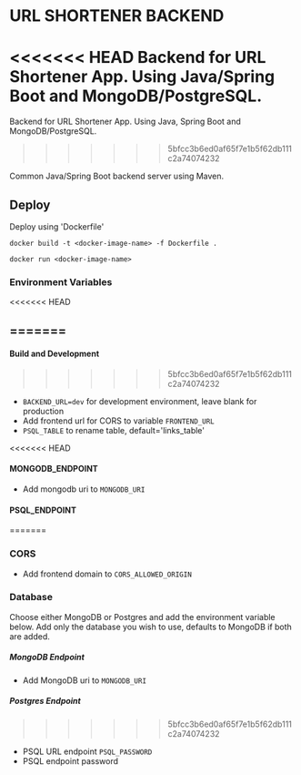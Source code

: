 # URL SHORTENER BACKEND

<<<<<<< HEAD
Backend for URL Shortener App. Using Java/Spring Boot and MongoDB/PostgreSQL.
=======
Backend for URL Shortener App. Using Java, Spring Boot and MongoDB/PostgreSQL.
>>>>>>> 5bfcc3b6ed0af65f7e1b5f62db111c2a74074232

Common Java/Spring Boot backend server using Maven.

## Deploy

Deploy using 'Dockerfile'

`docker build -t <docker-image-name> -f Dockerfile .`

`docker run <docker-image-name>`

### Environment Variables
<<<<<<< HEAD


=======
---
#### Build and Development
>>>>>>> 5bfcc3b6ed0af65f7e1b5f62db111c2a74074232
- `BACKEND_URL=dev` for development environment, leave blank for production
- Add frontend url for CORS to variable `FRONTEND_URL`
- `PSQL_TABLE` to rename table, default='links_table'

<<<<<<< HEAD
#### MONGODB_ENDPOINT
- Add mongodb uri to `MONGODB_URI`

#### PSQL_ENDPOINT
=======
### CORS
- Add frontend domain to `CORS_ALLOWED_ORIGIN` 

### Database
Choose either MongoDB or Postgres and add the environment variable below. Add only the database you wish to use, defaults to MongoDB if both are added.

##### MongoDB Endpoint
- Add MongoDB uri to `MONGODB_URI`

##### Postgres Endpoint
>>>>>>> 5bfcc3b6ed0af65f7e1b5f62db111c2a74074232
- PSQL URL endpoint `PSQL_PASSWORD`
- PSQL endpoint password
